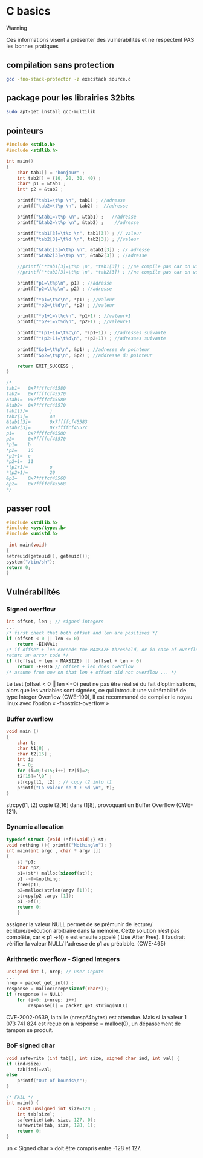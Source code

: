 # C basics

> [!WARNING]
> Ces informations visent à présenter des vulnérabilités et ne respectent PAS les bonnes pratiques

## compilation sans protection

```sh
gcc -fno-stack-protector -z execstack source.c
```

## package pour les librairies 32bits

```sh
sudo apt-get install gcc-multilib
```

## pointeurs

```c
#include <stdio.h>
#include <stdlib.h>

int main()
{
    char tab1[] = "bonjour" ;
    int tab2[] = {10, 20, 30, 40} ;
    char* p1 = &tab1 ;
    int* p2 = &tab2 ;

    printf("tab1=\t%p \n", tab1) ; //adresse
    printf("tab2=\t%p \n", tab2) ;  //adresse

    printf("&tab1=\t%p \n", &tab1) ;   //adresse 
    printf("&tab2=\t%p \n", &tab2) ;    //adresse 

    printf("tab1[3]=\t%c \n", tab1[3]) ; // valeur
    printf("tab2[3]=\t%d \n", tab2[3]) ; //valeur

    printf("&tab1[3]=\t%p \n", &tab1[3]) ; // adresse
    printf("&tab2[3]=\t%p \n", &tab2[3]) ; //adresse

    //printf("*tab1[3]=\t%p \n", *tab1[3]) ; //ne compile pas car on voudrai un & pour l'adresse
    //printf("*tab2[3]=\t%p \n", *tab2[3]) ; //ne compile pas car on voudrai un & pour l'adresse  

    printf("p1=\t%p\n", p1) ; //adresse
    printf("p2=\t%p\n", p2) ; //adresse

    printf("*p1=\t%c\n", *p1) ; //valeur 
    printf("*p2=\t%d\n", *p2) ; //valeur 

    printf("*p1+1=\t%c\n", *p1+1) ; //valeur+1
    printf("*p2+1=\t%d\n", *p2+1) ; //valeur+1

    printf("*(p1+1)=\t%c\n", *(p1+1)) ; //adresses suivante
    printf("*(p2+1)=\t%d\n", *(p2+1)) ; //adresses suivante
    
    printf("&p1=\t%p\n", &p1) ; //adresse du pointeur
    printf("&p2=\t%p\n", &p2) ; //addresse du pointeur

    return EXIT_SUCCESS ;
}

/*
tab1=   0x7ffffcf45580
tab2=   0x7ffffcf45570
&tab1=  0x7ffffcf45580
&tab2=  0x7ffffcf45570
tab1[3]=        j
tab2[3]=        40
&tab1[3]=       0x7ffffcf45583
&tab2[3]=       0x7ffffcf4557c
p1=     0x7ffffcf45580
p2=     0x7ffffcf45570
*p1=    b
*p2=    10
*p1+1=  c
*p2+1=  11
*(p1+1)=        o
*(p2+1)=        20
&p1=    0x7ffffcf45560
&p2=    0x7ffffcf45568
*/
```

## passer root

```c
#include <stdlib.h>
#include <sys/types.h>
#include <unistd.h>
  
 int main(void) 
{
setreuid(geteuid(), geteuid());
system("/bin/sh");
return 0;
}
```

## Vulnérabilités

### Signed overflow

```C
int offset, len ; // signed integers
...
/* first check that both offset and len are positives */
if (offset < 0 || len <= 0)
    return -EINVAL;
/* if offset + len exceeds the MAXSIZE threshold, or in case of overflow,
return an error code */
if ((offset + len > MAXSIZE) || (offset + len < 0)
    return -EFBIG // offset + len does overflow
/* assume from now on that len + offset did not overflow ... */
```

Le test (offset < 0 || len <=0) peut ne pas être réalisé du fait d’optimisations,
alors que les variables sont signées, ce qui introduit une vulnérabilité de type Integer
Overflow (CWE-190), Il est recommandé de compiler le noyau linux avec l’option « -fnostrict-overflow »

### Buffer overflow

```C
void main ()
{
    char t;
    char t1[8] ;
    char t2[16] ;
    int i;
    t = 0;
    for (i=0;i<15;i++) t2[i]=2;
    t2[15]=’\0’ ;
    strcpy(t1, t2) ; // copy t2 into t1
    printf("La valeur de t : %d \n", t);
}

```

strcpy(t1, t2) copie t2[16] dans t1[8], provoquant un Buffer Overflow (CWE-121).

### Dynamic allocation

```C
typedef struct {void (*f)(void);} st;
void nothing (){ printf("Nothing\n"); }
int main(int argc , char * argv [])
{ 
    st *p1;
    char *p2;
    p1=(st*) malloc(sizeof(st));
    p1 ->f=&nothing;
    free(p1);
    p2=malloc(strlen(argv [1]));
    strcpy(p2 ,argv [1]);
    p1 ->f();
    return 0;
    }

```

assigner la valeur NULL permet de se prémunir de lecture/écriture/exécution
arbitraire dans la mémoire. Cette solution n’est pas complète, car « p1 ->f() » est ensuite
appelé ( Use After Free). Il faudrait vérifier la valeur NULL/ l’adresse de p1 au préalable.
(CWE-465)

### Arithmetic overflow - Signed Integers

```C
unsigned int i, nrep; // user inputs
...
nrep = packet_get_int() ;
response = malloc(nrep*sizeof(char*));
if (response != NULL)
    for (i=0; i<nrep; i++)
        response[i] = packet_get_string(NULL)
```

CVE-2002-0639, la taille (nresp*4bytes) est attendue. Mais si la
valeur 1 073 741 824 est reçue on a response = malloc(0), un dépassement de tampon se
produit.

### BoF signed char

```C
void safewrite (int tab[], int size, signed char ind, int val) {
if (ind<size)
    tab[ind]=val;
else
    printf("Out of bounds\n");
}

/* FAIL */
int main() {
    const unsigned int size=120 ;
    int tab[size];
    safewrite(tab, size, 127, 0);
    safewrite(tab, size, 128, 1); 
    return 0;
}
```

un « Signed char » doit être compris entre -128 et 127.
